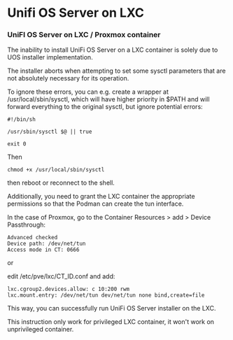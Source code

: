 # Unifi OS Server on LXC
### UniFI OS Server on LXC / Proxmox container

The inability to install UniFi OS Server on a LXC container is solely due to UOS installer implementation.

The installer aborts when attempting to set some sysctl parameters that are not absolutely necessary for its operation.

To ignore these errors, you can e.g. create a wrapper at /usr/local/sbin/sysctl, which will have higher priority in $PATH and will forward everything to the original sysctl, but ignore potential errors:

```
#!/bin/sh

/usr/sbin/sysctl $@ || true

exit 0
```
Then
```
chmod +x /usr/local/sbin/sysctl
```
then reboot or reconnect to the shell.

Additionally, you need to grant the LXC container the appropriate permissions so that the Podman can create the tun interface.

In the case of Proxmox, go to the Container Resources > add > Device Passthrough:
```
Advanced checked
Device path: /dev/net/tun
Access mode in CT: 0666
```
or

edit /etc/pve/lxc/CT_ID.conf and add:
```
lxc.cgroup2.devices.allow: c 10:200 rwm
lxc.mount.entry: /dev/net/tun dev/net/tun none bind,create=file
```
This way, you can successfully run UniFi OS Server installer on the LXC.

This instruction only work for privileged LXC container, it won't work on unprivileged container.
